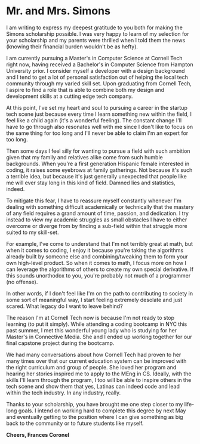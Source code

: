 # Mr. and Mrs. Simons

I am writing to express my deepest gratitude to you both for making the Simons scholarship possible. I was very happy to learn of my selection for your scholarship and my parents were thrilled when I told them the news (knowing their financial burden wouldn't be as hefty).

I am currently pursuing a Master's in Computer Science at Cornell Tech right now, having received a Bachelor's in Computer Science from Hampton University prior. I consider myself a developer with a design background and I tend to get a lot of personal satisfaction out of helping the local tech community through my varied skill set. Upon graduating from Cornell Tech, I aspire to find a role that is able to combine both my design and development skills at a cutting edge tech company.

At this point, I've set my heart and soul to pursuing a career in the startup tech scene just because every time I learn something new within the field, I feel like a child again (it's a wonderful feeling). The constant change I'll have to go through also resonates well with me since I don't like to focus on the same thing for too long and I'll never be able to claim I'm an expert for too long.

Then some days I feel silly for wanting to pursue a field with such ambition given that my family and relatives alike come from such humble backgrounds. When you're a first generation Hispanic female interested in coding, it raises some eyebrows at family gatherings. Not because it's such a terrible idea, but because it's just generally unexpected that people like me will ever stay long in this kind of field. Damned lies and statistics, indeed.

To mitigate this fear, I have to reassure myself constantly whenever I'm dealing with something difficult academically or technically that the mastery of any field requires a grand amount of time, passion, and dedication. I try instead to view my academic struggles as small obstacles I have to either overcome or diverge from by finding a sub-field within that struggle more suited to my skill-set.

For example, I've come to understand that I'm not terribly great at math, but when it comes to coding, I enjoy it because you're taking the algorithms already built by someone else and combining/tweaking them to form your own high-level product. So when it comes to math, I focus more on how I can leverage the algorithms of others to create my own special derivative. If this sounds unorthodox to you, you're probably not much of a programmer (no offense).

In other words, if I don't feel like I'm on the path to contributing to society in some sort of meaningful way, I start feeling extremely desolate and just scared. What legacy do I want to leave behind?

The reason I'm at Cornell Tech now is because I'm not ready to stop learning (to put it simply). While attending a coding bootcamp in NYC this past summer, I met this wonderful young lady who is studying for her Master's in Connective Media. She and I ended up working together for our final capstone project during the bootcamp.

We had many conversations about how Cornell Tech had proven to her many times over that our current education system can be improved with the right curriculum and group of people. She loved her program and hearing her stories inspired me to apply to the MEng in CS. Ideally, with the skills I'll learn through the program, I too will be able to inspire others in the tech scene and show them that yes, Latinas can indeed code and lead within the tech industry. In any industry, really.

Thanks to your scholarship, you have brought me one step closer to my life-long goals. I intend on working hard to complete this degree by next May and eventually getting to the position where I can give something as big back to the community or to future students like myself.

**Cheers,
Frances Coronel**